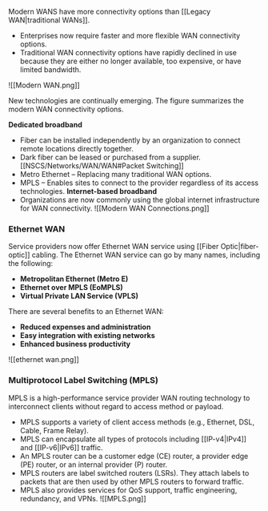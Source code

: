 Modern WANS have more connectivity options than [[Legacy WAN|traditional WANs]].
- Enterprises now require faster and more flexible WAN connectivity options.
- Traditional WAN connectivity options have rapidly declined in use because they are either no longer available, too expensive, or have limited bandwidth.

![[Modern WAN.png]]

New technologies are continually emerging. The figure summarizes the modern WAN connectivity options.

**Dedicated broadband**
- Fiber can be installed independently by an organization to connect remote locations directly together.
- Dark fiber can be leased or purchased from a supplier.
[[NSCS/Networks/WAN/WAN#Packet Switching]]    
- Metro Ethernet – Replacing many traditional WAN options.
- MPLS – Enables sites to connect to the provider regardless of its access technologies.
**Internet-based broadband**    
- Organizations are now commonly using the global internet infrastructure for WAN connectivity.
![[Modern WAN Connections.png]]

### Ethernet WAN
Service providers now offer Ethernet WAN service using [[Fiber Optic|fiber-optic]] cabling.
The Ethernet WAN service can go by many names, including the following:
- **Metropolitan Ethernet (Metro E)**
- **Ethernet over MPLS (EoMPLS)**
- **Virtual Private LAN Service (VPLS)**

There are several benefits to an Ethernet WAN:
- **Reduced expenses and administration**
- **Easy integration with existing networks**
- **Enhanced business productivity**

![[ethernet wan.png]]

### Multiprotocol Label Switching (MPLS)

MPLS is a high-performance service provider WAN routing technology to interconnect clients without regard to access method or payload.
- MPLS supports a variety of client access methods (e.g., Ethernet, DSL, Cable, Frame Relay).
- MPLS can encapsulate all types of protocols including [[IP-v4|IPv4]] and [[IP-v6|IPv6]] traffic.
- An MPLS router can be a customer edge (CE) router, a provider edge (PE) router, or an internal provider (P) router.
- MPLS routers are label switched routers (LSRs). They attach labels to packets that are then used by other MPLS routers to forward traffic.
- MPLS also provides services for QoS support, traffic engineering, redundancy, and VPNs.
![[MPLS.png]]